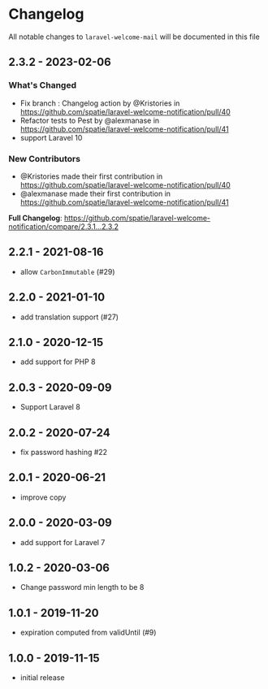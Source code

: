 # Changelog

All notable changes to `laravel-welcome-mail` will be documented in this file

## 2.3.2 - 2023-02-06

### What's Changed

- Fix branch :  Changelog action by @Kristories in https://github.com/spatie/laravel-welcome-notification/pull/40
- Refactor tests to Pest by @alexmanase in https://github.com/spatie/laravel-welcome-notification/pull/41
- support Laravel 10

### New Contributors

- @Kristories made their first contribution in https://github.com/spatie/laravel-welcome-notification/pull/40
- @alexmanase made their first contribution in https://github.com/spatie/laravel-welcome-notification/pull/41

**Full Changelog**: https://github.com/spatie/laravel-welcome-notification/compare/2.3.1...2.3.2

## 2.2.1 - 2021-08-16

- allow `CarbonImmutable` (#29)

## 2.2.0 - 2021-01-10

- add translation support (#27)

## 2.1.0 - 2020-12-15

- add support for PHP 8

## 2.0.3 - 2020-09-09

- Support Laravel 8

## 2.0.2 - 2020-07-24

- fix password hashing #22

## 2.0.1 - 2020-06-21

- improve copy

## 2.0.0 - 2020-03-09

- add support for Laravel 7

## 1.0.2 - 2020-03-06

- Change password min length to be 8

## 1.0.1 - 2019-11-20

- expiration computed from validUntil (#9)

## 1.0.0 - 2019-11-15

- initial release
